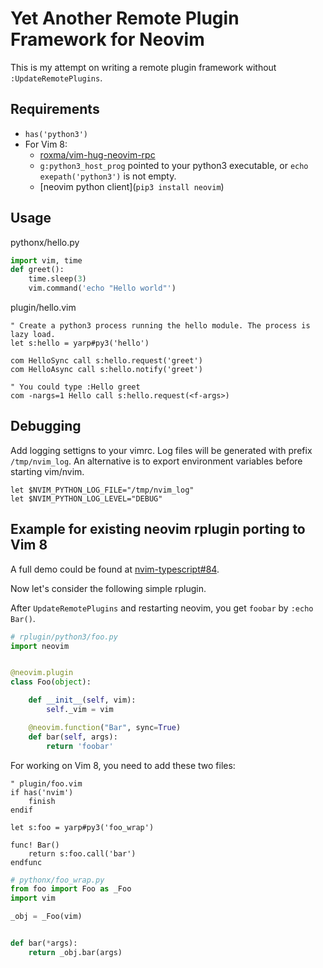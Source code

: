 
# Yet Another Remote Plugin Framework for Neovim

This is my attempt on writing a remote plugin framework without
`:UpdateRemotePlugins`.

## Requirements

- `has('python3')`
- For Vim 8:
  - [roxma/vim-hug-neovim-rpc](https://github.com/roxma/vim-hug-neovim-rpc)
  - `g:python3_host_prog` pointed to your python3 executable, or `echo
      exepath('python3')` is not empty.
  - [neovim python client](`pip3 install neovim`)

## Usage

pythonx/hello.py

```python
import vim, time
def greet():
    time.sleep(3)
    vim.command('echo "Hello world"')
```

plugin/hello.vim

```vim
" Create a python3 process running the hello module. The process is lazy load.
let s:hello = yarp#py3('hello')

com HelloSync call s:hello.request('greet')
com HelloAsync call s:hello.notify('greet')

" You could type :Hello greet
com -nargs=1 Hello call s:hello.request(<f-args>)
```

## Debugging

Add logging settigns to your vimrc. Log files will be generated with prefix
`/tmp/nvim_log`. An alternative is to export environment variables before
starting vim/nvim.

```vim
let $NVIM_PYTHON_LOG_FILE="/tmp/nvim_log"
let $NVIM_PYTHON_LOG_LEVEL="DEBUG"
```

## Example for existing neovim rplugin porting to Vim 8

A full demo could be found at
[nvim-typescript#84](https://github.com/mhartington/nvim-typescript/pull/84).

Now let's consider the following simple rplugin.

After `UpdateRemotePlugins` and restarting neovim, you get `foobar` by `:echo
Bar()`.

```python
# rplugin/python3/foo.py
import neovim


@neovim.plugin
class Foo(object):

    def __init__(self, vim):
        self._vim = vim

    @neovim.function("Bar", sync=True)
    def bar(self, args):
        return 'foobar'
```

For working on Vim 8, you need to add these two files:


```vim
" plugin/foo.vim
if has('nvim')
    finish
endif

let s:foo = yarp#py3('foo_wrap')

func! Bar()
    return s:foo.call('bar')
endfunc
```


```python
# pythonx/foo_wrap.py
from foo import Foo as _Foo
import vim

_obj = _Foo(vim)


def bar(*args):
    return _obj.bar(args)
```

